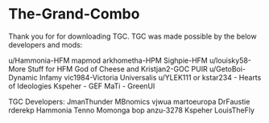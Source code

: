# The-Grand-Combo
Thank you for for downloading TGC.
TGC was made possible by the below developers and mods:

u/Hammonia-HFM mapmod
arkhometha-HPM
Sighpie-HFM
u/louisky58-More Stuff for HFM
God of Cheese and Kristjan2-GOC PUIR
u/GetoBoi-Dynamic Infamy
vic1984-Victoria Universalis
u/YLEK111 or kstar234 - Hearts of Ideologies
Kspeher - GEF
MaTi - GreenUI

TGC Developers:
JmanThunder
MBnomics
vjwua
martoeuropa
DrFaustie
rderekp
Hammonia
Tenno Momonga
bop
anzu-3278
Kspeher
LouisTheFly
